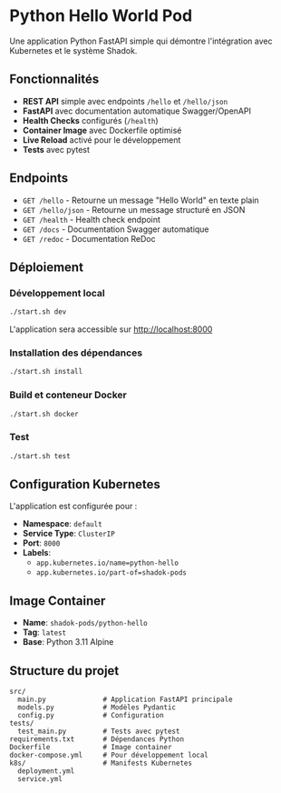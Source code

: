 # Python Hello World Pod

Une application Python FastAPI simple qui démontre l'intégration avec Kubernetes et le système Shadok.

## Fonctionnalités

- **REST API** simple avec endpoints `/hello` et `/hello/json`
- **FastAPI** avec documentation automatique Swagger/OpenAPI
- **Health Checks** configurés (`/health`)
- **Container Image** avec Dockerfile optimisé
- **Live Reload** activé pour le développement
- **Tests** avec pytest

## Endpoints

- `GET /hello` - Retourne un message "Hello World" en texte plain
- `GET /hello/json` - Retourne un message structuré en JSON
- `GET /health` - Health check endpoint
- `GET /docs` - Documentation Swagger automatique
- `GET /redoc` - Documentation ReDoc

## Déploiement

### Développement local

```bash
./start.sh dev
```

L'application sera accessible sur <http://localhost:8000>

### Installation des dépendances

```bash
./start.sh install
```

### Build et conteneur Docker

```bash
./start.sh docker
```

### Test

```bash
./start.sh test
```

## Configuration Kubernetes

L'application est configurée pour :
- **Namespace**: `default`
- **Service Type**: `ClusterIP`
- **Port**: `8000`
- **Labels**: 
  - `app.kubernetes.io/name=python-hello`
  - `app.kubernetes.io/part-of=shadok-pods`

## Image Container

- **Name**: `shadok-pods/python-hello`
- **Tag**: `latest`
- **Base**: Python 3.11 Alpine

## Structure du projet

```
src/
  main.py              # Application FastAPI principale
  models.py            # Modèles Pydantic
  config.py            # Configuration
tests/
  test_main.py         # Tests avec pytest
requirements.txt       # Dépendances Python
Dockerfile             # Image container
docker-compose.yml     # Pour développement local
k8s/                   # Manifests Kubernetes
  deployment.yml
  service.yml
```
